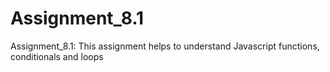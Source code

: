 # Assignment_8.1
Assignment_8.1: This assignment helps to understand Javascript functions, conditionals and loops

